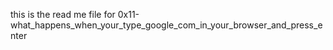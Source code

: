 this is the read me file for 0x11-what_happens_when_your_type_google_com_in_your_browser_and_press_enter
